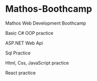 # Mathos-Boothcamp
Mathos Web Development Boothcamp 


Basic C# OOP practice


ASP.NET Web Api


Sql Practice


Html, Css, JavaScript practice


React practice
